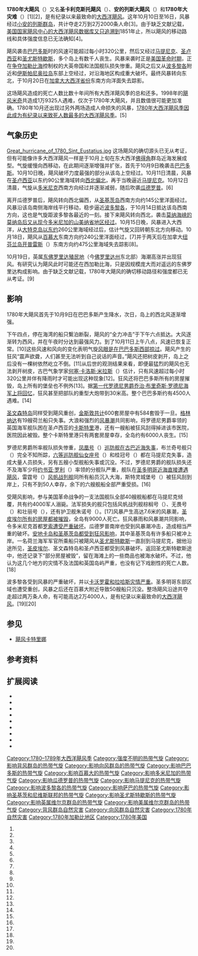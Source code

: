 **1780年大飓风**（）又名**圣卡利克斯托飓风**（）、**安的列斯大飓风**（）和**1780年大灾难**（）\[1\]\[2\]，是有纪录以来最致命的[大西洋飓风](https://zh.wikipedia.org/wiki/北大西洋热带气旋 "wikilink")。这年10月10日至16日，风暴经过[小安的列斯群岛](../Page/小安的列斯群岛.md "wikilink")，共计夺走2万到2万2000条人命\[3\]。由于缺乏文献记载，[美国国家飓风中心的大西洋飓风数据库又只追溯到](https://zh.wikipedia.org/wiki/国家飓风中心 "wikilink")1851年止，所以飓风的移动路线和具体强度信息已无法确知\[4\]。

飓风袭击[巴巴多斯](../Page/巴巴多斯.md "wikilink")时的风速可能超过每小时320公里，然后又经过[马提尼克](https://zh.wikipedia.org/wiki/马提尼克 "wikilink")、[圣卢西亚](../Page/圣卢西亚.md "wikilink")和[圣尤斯特歇斯](../Page/圣尤斯特歇斯.md "wikilink")，多个岛上有数千人丧生。风暴来袭时正是[美国革命时期](https://zh.wikipedia.org/wiki/美国革命 "wikilink")，正在[争夺](https://zh.wikipedia.org/wiki/美国革命战争期间的海上作战行动 "wikilink")[加勒比海](../Page/加勒比海.md "wikilink")控制权的大英帝国和法国舰队损失惨重。飓风之后又从[波多黎各](../Page/波多黎各.md "wikilink")附近和[伊斯帕尼奥拉岛](../Page/伊斯帕尼奥拉岛.md "wikilink")东部上空经过，对沿海地区构成重大破坏。最终风暴转向东北，于10月20日在[加拿大大西洋省份](../Page/加拿大大西洋省份.md "wikilink")东南方向洋面失去踪影。

这场飓风造成的死亡人数比数十年间所有大西洋飓风季的总和还多。1998年的[飓风米奇](../Page/飓风米奇.md "wikilink")共造成1万9325人遇难，仅次于1780年大飓风，并且数值很可能更加准确。1780年10月还出现过另外两场造成人命损失的风暴，[1780年大西洋飓风季因此成为有纪录以来致死人数最多的大西洋飓风季](https://zh.wikipedia.org/wiki/1780年大西洋飓风季 "wikilink")。\[5\]

## 气象历史

[Great_hurricane_of_1780_Sint_Eustatius.jpg](https://zh.wikipedia.org/wiki/File:Great_hurricane_of_1780_Sint_Eustatius.jpg "fig:Great_hurricane_of_1780_Sint_Eustatius.jpg") 这场飓风的确切源头已无从考证，但有可能像许多大西洋飓风一样是于10月上旬在东大西洋[佛得角](../Page/佛得角.md "wikilink")群岛近海发展成型。气旋缓慢向西移动，在此期间逐渐增强并扩张，首先于10月9日晚袭击[巴巴多斯](../Page/巴巴多斯.md "wikilink")。10月10日晚，飓风破坏力度最强的部分从该岛上空经过。10月11日清晨，风暴在[圣卢西亚](../Page/圣卢西亚.md "wikilink")以东约90公里海域转向[西北偏北](../Page/罗盘方位.md "wikilink")，再于当晚逼近[马提尼克](https://zh.wikipedia.org/wiki/马提尼克 "wikilink")。10月12日清晨，气旋从[多米尼克](../Page/多米尼克.md "wikilink")西南方向经过并逐渐减弱，随后吹袭[瓜德罗普](../Page/瓜德罗普.md "wikilink")。\[6\]

离开瓜德罗普后，飓风转向西北偏西，从[圣基茨岛](../Page/圣基茨岛.md "wikilink")西南方向约145公里洋面经过。风暴沿该岛南侧海岸线平行移动，稳步逼近[波多黎各](../Page/波多黎各.md "wikilink")，于10月14日抵达该岛西南方向，这也是气旋距波多黎各最近的一刻。接下来飓风转向西北，袭击[莫纳海峡的](https://zh.wikipedia.org/wiki/莫纳海峡 "wikilink")[莫纳岛后又从现今](https://zh.wikipedia.org/wiki/莫纳岛 "wikilink")[多米尼加的](https://zh.wikipedia.org/wiki/多米尼加 "wikilink")[山美纳省地区经过](https://zh.wikipedia.org/wiki/山美纳省 "wikilink")。10月15日晚，风暴进入大西洋，从[大特克岛以东约](https://zh.wikipedia.org/wiki/大特克岛 "wikilink")260公里海域经过后，估计气旋又回转朝东北方向移动。10月18日，飓风从[百慕大](../Page/百慕大.md "wikilink")东南方向约240公里洋面经过，\[7\]并于两天后在加拿大[纽芬兰岛](../Page/纽芬兰岛.md "wikilink")[开普雷斯](https://zh.wikipedia.org/wiki/开普雷斯 "wikilink")（）东南方向约475公里海域失去踪影\[8\]。

10月19日，英属[东佛罗里达殖民地](https://zh.wikipedia.org/wiki/东佛罗里达殖民地 "wikilink")（今[佛罗里达州](../Page/佛罗里达州.md "wikilink")东北部）海潮高涨并出现狂风。有研究认为飓风此时可能还在西加勒比海，只是因规模庞大而对遥远的东佛罗里达构成影响。由于缺乏文献记载，1780年大飓风的确切移动路径和强度都已无从考证。\[9\]

## 影响

1780年大飓风首先于10月9日在巴巴多斯产生降水，次日，岛上的西北风逐渐增强。

下午四点，停在海湾的船只繋泊断裂，飓风的“全力冲击”于下午六点抵达。大风逐渐转为西风，并在午夜时分达到最强风力。到了10月11日上午八点，风速已恢复正常。\[10\]这些风速和风向的变化表明气旋[风眼是在巴巴多斯西部掠过](https://zh.wikipedia.org/wiki/风眼 "wikilink")。飓风产生的狂风“震声欲聋，人们甚至无法听到自己说话的声音。”飓风还把树皮剥开，岛上之后没有一棵树依然屹立不倒。\[11\]从后世的观测结果来看，即便最猛烈的飓风也无法剥开树皮，古巴气象学家[何塞·卡洛斯·米拉斯](https://zh.wikipedia.org/wiki/何塞·卡洛斯·米拉斯 "wikilink")（）估计，只有风速超过每小时320公里并伴有降雨时才可能出现这种现象\[12\]。狂风还将巴巴多斯所有的房屋摧毁，岛上所有的堡垒也不例外\[13\]。据[第一代罗德尼男爵乔治·布里奇斯·罗德尼](https://zh.wikipedia.org/wiki/乔治·布里奇斯·罗德尼，第一代罗德尼男爵 "wikilink")[海军上将回忆](https://zh.wikipedia.org/wiki/海军上将 "wikilink")，狂风甚至把部队的重型大炮带到30米高。整个巴巴多斯约有4500人遇难。\[14\]

[圣文森特岛](../Page/圣文森特岛.md "wikilink")同样受到飓风重创，[金斯敦共计](../Page/金斯敦_\(圣文森特和格林纳丁斯\).md "wikilink")600套房屋中有584套毁于一旦。[格林纳达](../Page/格林纳达.md "wikilink")有19艘荷兰船只失事。大浪和强烈的[风暴潮](../Page/风暴潮.md "wikilink")共同影响，将罗德尼男爵率领的英国海军舰队困在圣卢西亚的[卡斯特里](../Page/卡斯特里.md "wikilink")港，还有一艘船被狂风刮得掉进该市医院，医院因此被毁。整个卡斯特里港只有两套房屋幸存，全岛约有6000人丧生。\[15\]

罗德尼男爵所率舰队损失惨重，[凤凰号](https://zh.wikipedia.org/wiki/凤凰号巡防舰 "wikilink")（）[巡防舰在古巴近海失事](https://zh.wikipedia.org/wiki/巡防舰 "wikilink")，布兰奇号舰只（）完全不知所踪，[六等巡防舰仙女座号](https://zh.wikipedia.org/wiki/六等舰 "wikilink")（）和桂冠号（）都在马提尼克失事，造成大量人员损失，另有五艘小型舰船失事或沉没。不过，罗德尼男爵的舰队损失还不及海军少将[约书亚·罗利](https://zh.wikipedia.org/wiki/约书亚·罗利 "wikilink")（）率领的分舰队严重，舰队在[圣多明哥近海直接遭遇飓风](https://zh.wikipedia.org/wiki/圣多明哥 "wikilink")，雷霆号（）[风帆战列舰](../Page/风帆战列舰.md "wikilink")同所有船员沉入大海，斯特灵城堡号（）被狂风刮到岸上，只有不到50人幸存，余下的六艘舰船全部严重受损。\[16\]

受飓风影响，参与美国革命战争的一支法国舰队全部40艘舰船都在马提尼克倾覆，共有约4000军人溺毙。法军损失的舰只包括风帆战列舰棕榈号（）、无畏号（）和壮丽号（），还有护卫舰朱诺号（）。\[17\]风暴产生高达7.6米的风暴潮，[圣皮埃尔所有的房屋都被摧毁](../Page/圣皮埃尔_\(马提尼克\).md "wikilink")，全岛有9000人死亡。狂风暴雨和风暴潮共同影响，令多米尼克首都[罗索遭受严重破坏](https://zh.wikipedia.org/wiki/罗索 "wikilink")。瓜德罗普南岸也受到风暴潮冲击，造成相当严重的破坏。[安地卡岛和圣基茨岛都受到狂风影响](https://zh.wikipedia.org/wiki/安地卡岛 "wikilink")，其中圣基茨岛有许多船只被冲上岸。一名荷兰海军军官所乘船只被飓风从[圣尤斯特歇斯](../Page/圣尤斯特歇斯.md "wikilink")一直刮到马提尼克，据他沿途所见，[圣皮埃尔](../Page/圣皮埃尔_\(马提尼克\).md "wikilink")、圣文森特岛和圣卢西亚都受到风暴破坏。返回圣尤斯特歇斯途中，他还记录下“部分房屋被毁”，留在海滩上的一些商品也被海水破坏。不过，他认为这几个地方的灾情不及法国和英国岛屿严重，也没有记下戏剧性的死亡人数。\[18\]

波多黎各受到风暴的严重破坏，并以[卡沃罗霍和](https://zh.wikipedia.org/wiki/卡沃罗霍 "wikilink")[拉哈斯灾情严重](https://zh.wikipedia.org/wiki/拉哈斯 "wikilink")。圣多明哥东部区域也遭受重创，风暴之后还在百慕大附近导致50艘船只沉没。整场飓风沿途共夺走超过两万条人命，有可能高达2万4000人，是有纪录以来最致命的[大西洋飓风](https://zh.wikipedia.org/wiki/北大西洋热带气旋 "wikilink")。\[19\]\[20\]

## 参见

  - [飓风卡特里娜](https://zh.wikipedia.org/wiki/飓风卡特里娜 "wikilink")

## 参考资料

## 扩展阅读

  -
  -
  -
  -
  -
  -
  -
  -
  -

[Category:1780–1789年大西洋飓风季](https://zh.wikipedia.org/wiki/Category:1780–1789年大西洋飓风季 "wikilink") [Category:强度不明的热带气旋](https://zh.wikipedia.org/wiki/Category:强度不明的热带气旋 "wikilink") [Category:影响背风群岛的热带气旋](https://zh.wikipedia.org/wiki/Category:影响背风群岛的热带气旋 "wikilink") [Category:影响向风群岛的热带气旋](https://zh.wikipedia.org/wiki/Category:影响向风群岛的热带气旋 "wikilink") [Category:影响巴巴多斯的热带气旋](https://zh.wikipedia.org/wiki/Category:影响巴巴多斯的热带气旋 "wikilink") [Category:影响百慕大的热带气旋](https://zh.wikipedia.org/wiki/Category:影响百慕大的热带气旋 "wikilink") [Category:影响多米尼加的热带气旋](https://zh.wikipedia.org/wiki/Category:影响多米尼加的热带气旋 "wikilink") [Category:影响瓜德罗普的热带气旋](https://zh.wikipedia.org/wiki/Category:影响瓜德罗普的热带气旋 "wikilink") [Category:影响马提尼克的热带气旋](https://zh.wikipedia.org/wiki/Category:影响马提尼克的热带气旋 "wikilink") [Category:影响波多黎各的热带气旋](https://zh.wikipedia.org/wiki/Category:影响波多黎各的热带气旋 "wikilink") [Category:影响萨巴的热带气旋](https://zh.wikipedia.org/wiki/Category:影响萨巴的热带气旋 "wikilink") [Category:影响圣基茨和尼维斯联邦的热带气旋](https://zh.wikipedia.org/wiki/Category:影响圣基茨和尼维斯联邦的热带气旋 "wikilink") [Category:影响圣尤斯特歇斯的热带气旋](https://zh.wikipedia.org/wiki/Category:影响圣尤斯特歇斯的热带气旋 "wikilink") [Category:影响英属维尔京群岛的热带气旋](https://zh.wikipedia.org/wiki/Category:影响英属维尔京群岛的热带气旋 "wikilink") [Category:影响美属维尔京群岛的热带气旋](https://zh.wikipedia.org/wiki/Category:影响美属维尔京群岛的热带气旋 "wikilink") [Category:背风群岛自然灾害](https://zh.wikipedia.org/wiki/Category:背风群岛自然灾害 "wikilink") [Category:向风群岛自然灾害](https://zh.wikipedia.org/wiki/Category:向风群岛自然灾害 "wikilink") [Category:1780年自然灾害](https://zh.wikipedia.org/wiki/Category:1780年自然灾害 "wikilink") [Category:1780年加勒比地区](https://zh.wikipedia.org/wiki/Category:1780年加勒比地区 "wikilink") [Category:1780年美国](https://zh.wikipedia.org/wiki/Category:1780年美国 "wikilink")

1.
2.

3.

4.

5.
6.
7.
8.

9.

10.
11.
12.

13.
14.
15.
16.

17.
18.

19.
20.